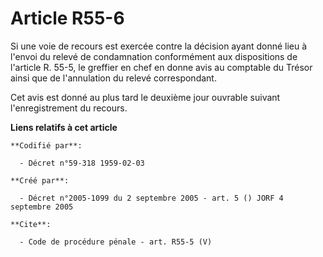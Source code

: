 # Article R55-6

Si une voie de recours est exercée contre la décision ayant donné lieu à l'envoi du relevé de condamnation conformément aux
dispositions de l'article R. 55-5, le greffier en chef en donne avis au comptable du Trésor ainsi que de l'annulation du
relevé correspondant. 

Cet avis est donné au plus tard le deuxième jour ouvrable suivant l'enregistrement du recours.

**Liens relatifs à cet article**

	**Codifié par**:

	  - Décret n°59-318 1959-02-03

	**Créé par**:

	  - Décret n°2005-1099 du 2 septembre 2005 - art. 5 () JORF 4 septembre 2005

	**Cite**:

	  - Code de procédure pénale - art. R55-5 (V)
